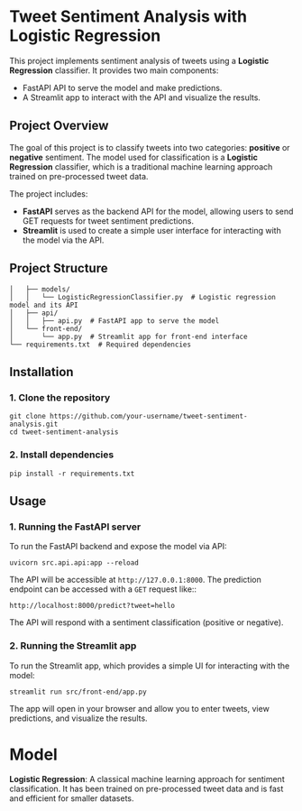 # Tweet Sentiment Analysis with Logistic Regression
This project implements sentiment analysis of tweets using a **Logistic Regression** classifier. It provides two main components:

- FastAPI API to serve the model and make predictions.
- A Streamlit app to interact with the API and visualize the results.

## Project Overview
The goal of this project is to classify tweets into two categories: **positive** or **negative** sentiment. The model used for classification is a **Logistic Regression** classifier, which is a traditional machine learning approach trained on pre-processed tweet data.

The project includes:

- **FastAPI** serves as the backend API for the model, allowing users to send GET requests for tweet sentiment predictions.
- **Streamlit** is used to create a simple user interface for interacting with the model via the API.

## Project Structure
```├── src/
│   ├── models/
│   │   └── LogisticRegressionClassifier.py  # Logistic regression model and its API
│   ├── api/
│   │   ├── api.py  # FastAPI app to serve the model
│   └── front-end/
│       └── app.py  # Streamlit app for front-end interface
└── requirements.txt  # Required dependencies
```

## Installation

### 1. Clone the repository

```
git clone https://github.com/your-username/tweet-sentiment-analysis.git
cd tweet-sentiment-analysis
```

### 2. Install dependencies

```
pip install -r requirements.txt
```

## Usage

### 1. Running the FastAPI server
To run the FastAPI backend and expose the model via API:

```
uvicorn src.api.api:app --reload
```

The API will be accessible at `http://127.0.0.1:8000`. The prediction endpoint can be accessed with a `GET` request like::

```
http://localhost:8000/predict?tweet=hello
```

The API will respond with a sentiment classification (positive or negative).

### 2. Running the Streamlit app
To run the Streamlit app, which provides a simple UI for interacting with the model:

```
streamlit run src/front-end/app.py
```
The app will open in your browser and allow you to enter tweets, view predictions, and visualize the results.

# Model
**Logistic Regression**: A classical machine learning approach for sentiment classification. It has been trained on pre-processed tweet data and is fast and efficient for smaller datasets.
